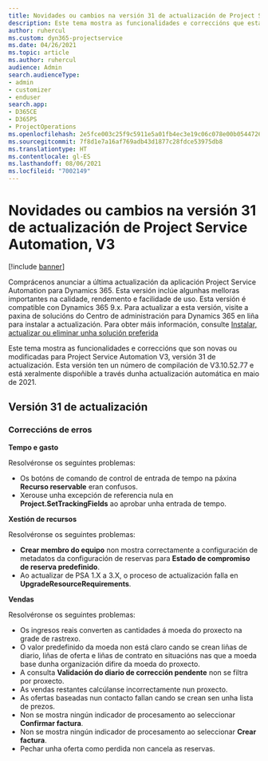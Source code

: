 ```yaml
---
title: Novidades ou cambios na versión 31 de actualización de Project Service Automation, V3
description: Este tema mostra as funcionalidades e correccións que están dispoñibles la versión 31 de actualización de Project Service Automation, V3.
author: ruhercul
ms.custom: dyn365-projectservice
ms.date: 04/26/2021
ms.topic: article
ms.author: ruhercul
audience: Admin
search.audienceType:
- admin
- customizer
- enduser
search.app:
- D365CE
- D365PS
- ProjectOperations
ms.openlocfilehash: 2e5fce003c25f9c5911e5a01fb4ec3e19c06c078e00b054472699a522b9cd070
ms.sourcegitcommit: 7f8d1e7a16af769adb43d1877c28fdce53975db8
ms.translationtype: HT
ms.contentlocale: gl-ES
ms.lasthandoff: 08/06/2021
ms.locfileid: "7002149"
---
```

# <a name="whats-new-or-changed-in-project-service-automation-update-release-31-v3"></a>Novidades ou cambios na versión 31 de actualización de Project Service Automation, V3

[!include [banner](../includes/psa-now-project-operations.md)]

Comprácenos anunciar a última actualización da aplicación Project Service Automation para Dynamics 365. Esta versión inclúe algunhas melloras importantes na calidade, rendemento e facilidade de uso. Esta versión é compatible con Dynamics 365 9.x. Para actualizar a esta versión, visite a paxina de solucións do Centro de administración para Dynamics 365 en liña para instalar a actualización. Para obter máis información, consulte [Instalar, actualizar ou eliminar unha solución preferida](/power-platform/admin/install-remove-preferred-solution)

Este tema mostra as funcionalidades e correccións que son novas ou modificadas para Project Service Automation V3, versión 31 de actualización. Esta versión ten un número de compilación de V3.10.52.77 e está xeralmente dispoñible a través dunha actualización automática en maio de 2021.

## <a name="update-release-31"></a>Versión 31 de actualización

### <a name="bug-fixes"></a>Correccións de erros

**Tempo e gasto**

Resolvéronse os seguintes problemas:

- Os botóns de comando de control de entrada de tempo na páxina **Recurso reservable** eran confusos.
- Xerouse unha excepción de referencia nula en **Project.SetTrackingFields** ao aprobar unha entrada de tempo.

**Xestión de recursos**

Resolvéronse os seguintes problemas:

- **Crear membro do equipo** non mostra correctamente a configuración de metadatos da configuración de reservas para **Estado de compromiso de reserva predefinido**.
- Ao actualizar de PSA 1.X a 3.X, o proceso de actualización falla en **UpgradeResourceRequirements**.


**Vendas**

Resolvéronse os seguintes problemas:

- Os ingresos reais converten as cantidades á moeda do proxecto na grade de rastrexo.
- O valor predefinido da moeda non está claro cando se crean liñas de diario, liñas de oferta e liñas de contrato en situacións nas que a moeda base dunha organización difire da moeda do proxecto.
- A consulta **Validación do diario de corrección pendente** non se filtra por proxecto.
- As vendas restantes calcúlanse incorrectamente nun proxecto.
- As ofertas baseadas nun contacto fallan cando se crean sen unha lista de prezos.
- Non se mostra ningún indicador de procesamento ao seleccionar **Confirmar factura**.
- Non se mostra ningún indicador de procesamento ao seleccionar **Crear factura**.
- Pechar unha oferta como perdida non cancela as reservas.







